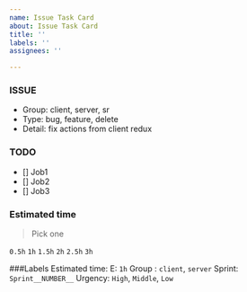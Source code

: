 ```yaml
---
name: Issue Task Card
about: Issue Task Card
title: ''
labels: ''
assignees: ''

---
```


### ISSUE
- Group: client, server, sr
- Type: bug, feature, delete
- Detail: fix actions from client redux

### TODO
 - [] Job1
 - [] Job2
 - [] Job3

### Estimated time
>Pick one

`0.5h`
`1h`
`1.5h`
`2h`
`2.5h`
`3h`

###Labels
Estimated time: E: `1h`
Group : `client`, `server`
Sprint: `Sprint__NUMBER__`
Urgency: `High`, `Middle`, `Low`
